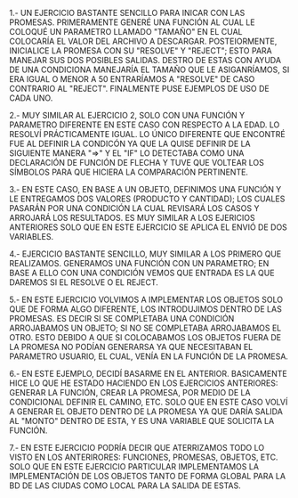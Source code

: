 1.- UN EJERCICIO BASTANTE SENCILLO PARA INICAR CON LAS PROMESAS. PRIMERAMENTE GENERÉ UNA FUNCIÓN AL CUAL LE COLOQUÉ UN PARAMETRO LLAMADO "TAMAÑO" EN EL CUAL COLOCARÍA EL VALOR DEL ARCHIVO A DESCARGAR. POSTEIORMENTE, INICIALICE LA PROMESA CON SU "RESOLVE" Y "REJECT"; ESTO PARA MANEJAR SUS DOS POSIBLES SALIDAS. DESTRO DE ESTAS CON AYUDA DE UNA CONDICIONA MANEJARÍA EL TAMAÑO QUE LE ASIGANRÍAMOS, SI ERA IGUAL O MENOR A 50 ENTRARÍAMOS A "RESOLVE" DE CASO CONTRARIO AL "REJECT". FINALMENTE PUSE EJEMPLOS DE USO DE CADA UNO.

2.- MUY SIMILAR AL EJERCICIO 2, SOLO CON UNA FUNCIÓN Y PARAMETRO DIFERENTE EN ESTE CASO CON RESPECTO A LA EDAD. LO RESOLVÍ PRÁCTICAMENTE IGUAL. LO ÚNICO DIFERENTE QUE ENCONTRÉ FUE AL DEFINIR LA CONDICÓN YA QUE LA QUISE DEFINIR DE LA SIGUIENTE MANERA "=>" Y EL "IF" LO DETECTABA COMO UNA DECLARACIÓN DE FUNCIÓN DE FLECHA Y TUVE QUE VOLTEAR LOS SÍMBOLOS PARA QUE HICIERA LA COMPARACIÓN PERTINENTE.

3.- EN ESTE CASO, EN BASE A UN OBJETO, DEFINIMOS UNA FUNCIÓN Y LE ENTREGAMOS DOS VALORES (PRODUCTO Y CANTIDAD); LOS CUALES PASARÁN POR UNA CONDICIÓN LA CUAL REVISARÁ LOS CASOS Y ARROJARÁ LOS RESULTADOS. ES MUY SIMILAR A LOS EJERICIOS ANTERIORES SOLO QUE EN ESTE EJERCICIO SE APLICA EL ENVIÓ DE DOS VARIABLES.

4.- EJERCICIO BASTANTE SENCILLO, MUY SIMILAR A LOS PRIMERO QUE REALIZAMOS. GENERAMOS UNA FUNCIÓN CON UN PARAMETRO; EN BASE A ELLO CON UNA CONDICIÓN VEMOS QUE ENTRADA ES LA QUE DAREMOS SI EL RESOLVE O EL REJECT.

5.- EN ESTE EJERCICIO VOLVIMOS A IMPLEMENTAR LOS OBJETOS SOLO QUE DE FORMA ALGO DIFERENTE, LOS INTRODUJIMOS DENTRO DE LAS PROMESAS. ES DECIR SI SE COMPLETABA UNA CONDICIÓN ARROJABAMOS UN OBJETO; SI NO SE COMPLETABA ARROJABAMOS EL OTRO. ESTO DEBIDO A QUE SI COLOCABAMOS LOS OBJETOS FUERA DE LA PROMESA NO PODÍAN GENERARSA YA QUE NECESITABAN EL PARAMETRO USUARIO, EL CUAL, VENÍA EN LA FUNCIÓN DE LA PROMESA.

6.- EN ESTE EJEMPLO, DECIDÍ BASARME EN EL ANTERIOR. BASICAMENTE HICE LO QUE HE ESTADO HACIENDO EN LOS EJERCICIOS ANTERIORES: GENERAR LA FUNCIÓN, CREAR LA PROMESA, POR MEDIO DE LA CONDICIONAL DEFINIR EL CAMINO, ETC. SOLO QUE EN ESTE CASO VOLVÍ A GENERAR EL OBJETO DENTRO DE LA PROMESA YA QUE DARÍA SALIDA AL "MONTO" DENTRO DE ESTA, Y ES UNA VARIABLE QUE SOLICITA LA FUNCIÓN.

7.- EN ESTE EJERCICIO PODRÍA DECIR QUE ATERRIZAMOS TODO LO VISTO EN LOS ANTERIRORES: FUNCIONES, PROMESAS, OBJETOS, ETC. SOLO QUE EN ESTE EJERCICIO PARTICULAR IMPLEMENTAMOS LA IMPLEMENTACIÓN DE LOS OBJETOS TANTO DE FORMA GLOBAL PARA LA BD DE LAS CIUDAS COMO LOCAL PARA LA SALIDA DE ESTAS.
